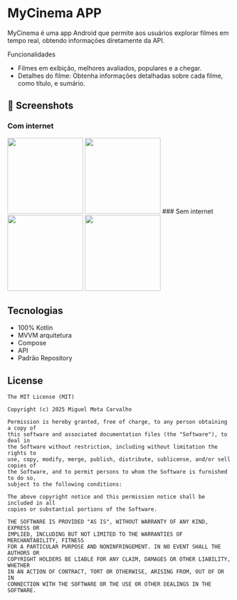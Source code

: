 # MyCinema APP
MyCinema é uma app Android que permite aos usuários explorar filmes em tempo real, obtendo informações diretamente da API. 

Funcionalidades
- Filmes em exibição, melhores avaliados, populares e a chegar.
- Detalhes do filme: Obtenha informações detalhadas sobre cada filme, como título, e sumário.

## :camera_flash: Screenshots
<!-- You can add more screenshots here if you like -->
### Com internet
<img src="https://github.com/user-attachments/assets/3677ccf5-869a-493a-a898-3aac33e9d789" width=170/> 
<img src="https://github.com/user-attachments/assets/d4e9701b-25ea-4473-851f-fd34a309a0b6" width=170/> 
### Sem internet
<img src="https://github.com/user-attachments/assets/3677ccf5-869a-493a-a898-3aac33e9d789" width=170/> 
<img src="https://github.com/user-attachments/assets/b7f9eb00-d6bb-4d5c-b6e5-14fa8854a825" width=170/> 

## Tecnologias
- 100% Kotlin
- MVVM arquitetura
- Compose
- API
- Padrão Repository

## License
```
The MIT License (MIT)

Copyright (c) 2025 Miguel Mota Carvalho

Permission is hereby granted, free of charge, to any person obtaining a copy of
this software and associated documentation files (the "Software"), to deal in
the Software without restriction, including without limitation the rights to
use, copy, modify, merge, publish, distribute, sublicense, and/or sell copies of
the Software, and to permit persons to whom the Software is furnished to do so,
subject to the following conditions:

The above copyright notice and this permission notice shall be included in all
copies or substantial portions of the Software.

THE SOFTWARE IS PROVIDED "AS IS", WITHOUT WARRANTY OF ANY KIND, EXPRESS OR
IMPLIED, INCLUDING BUT NOT LIMITED TO THE WARRANTIES OF MERCHANTABILITY, FITNESS
FOR A PARTICULAR PURPOSE AND NONINFRINGEMENT. IN NO EVENT SHALL THE AUTHORS OR
COPYRIGHT HOLDERS BE LIABLE FOR ANY CLAIM, DAMAGES OR OTHER LIABILITY, WHETHER
IN AN ACTION OF CONTRACT, TORT OR OTHERWISE, ARISING FROM, OUT OF OR IN
CONNECTION WITH THE SOFTWARE OR THE USE OR OTHER DEALINGS IN THE SOFTWARE.
```

